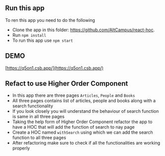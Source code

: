 ## Run this app

To ren this app you need to do the following

- Clone the app in this folder: https://github.com/AltCampus/react-hoc.
- Run `npm install`
- To run this app use `npm start`

## DEMO

[https://q5on1.csb.app/](https://q5on1.csb.app/)

## Refact to use Higher Order Component

- In this app there are three pages `Articles`, `People` and `Books`
- All three pages contains list of articles, people and books along with a search functionality
- If you look closely you will understand the behaviour of search function is same in all three pages
- Taking the help form of Higher Order Component refactor the app to have a HOC that will add the function of search to nay page
- Create a HOC named `withSearch` using which we can add the search function to all three pages
- After refactoring make sure to check if all the functionalities are working properly
